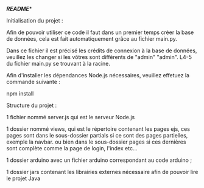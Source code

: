 ***README****


Initialisation du projet :

Afin de pouvoir utiliser ce code il faut dans un premier temps créer la base de données, cela est fait automatiquement grâce au fichier main.py. 

Dans ce fichier il est précisé les crédits de connexion à la base de données, veuillez les changer si les vôtres sont différents de "admin" "admin". L4-5 du fichier main.py se trouvant à la racine. 


Afin d'installer les dépendances Node.js nécessaires, veuillez effetuez la commande suivante : 

npm install 


Structure du projet : 

1 fichier nommé server.js qui est le serveur Node.js

1 dossier nommé views, qui est le répertoire contenant les pages ejs, ces pages sont dans le sous-dossier partials si ce sont des pages partielles, exemple la navbar.
ou bien dans le sous-dossier pages si ces dernières sont complète comme la page de login, l'index etc...

1 dossier arduino avec un fichier arduino correspondant au code arduino ;

1 dossier jars contenant les librairies externes nécessaire afin de pouvoir lire le projet Java 
